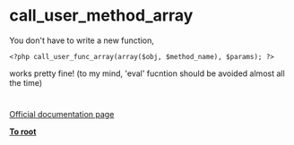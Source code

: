 # call_user_method_array



You don&apos;t have to write a new function, 

```
<?php call_user_func_array(array($obj, $method_name), $params); ?>
```
 works pretty fine! (to my mind, &apos;eval&apos; fucntion should be avoided almost all the time)  

#

[Official documentation page](https://www.php.net/manual/en/function.call-user-method-array.php)

**[To root](/README.md)**